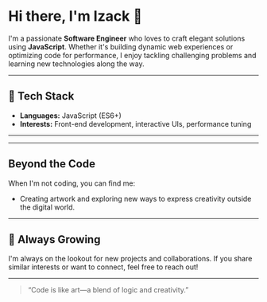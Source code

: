 # Hi there, I'm Izack 👋

I'm a passionate **Software Engineer** who loves to craft elegant solutions using **JavaScript**. Whether it's building dynamic web experiences or optimizing code for performance, I enjoy tackling challenging problems and learning new technologies along the way.

---

## 🚀 Tech Stack

- **Languages:** JavaScript (ES6+)
- **Interests:** Front-end development, interactive UIs, performance tuning

---

<!--## 📊 GitHub Stats

![GitHub Stats](https://github-readme-stats.vercel.app/api?username=zack-das&show_icons=true&theme=radical)

![GitHub Streak](https://streak-stats.demolab.com?user=zack-das&theme=radical)

![Top Langs](https://github-readme-stats.vercel.app/api/top-langs/?username=zack-das&layout=compact&theme=radical)-->

---

##  Beyond the Code

When I'm not coding, you can find me:
- Creating artwork and exploring new ways to express creativity outside the digital world.

---

## 🌱 Always Growing

I'm always on the lookout for new projects and collaborations. If you share similar interests or want to connect, feel free to reach out!

---

> “Code is like art—a blend of logic and creativity.”
